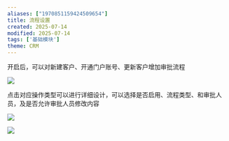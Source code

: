 ```yaml
---
aliases: ["1970851159424509654"]
title: 流程设置
created: 2025-07-14
modified: 2025-07-14
tags: ['基础模块']
theme: CRM
---
```


开启后，可以对新建客户、开通门户账号、更新客户增加审批流程

![](6eedd4c5232b33e8129d5a345b829f3f.jpg)

点击对应操作类型可以进行详细设计，可以选择是否启用、流程类型、和审批人员，及是否允许审批人员修改内容

![](3423d4e9d45e118fa5bfd420f1dbf60d.jpg)

![](859801a60dc7f605840b0c1f0166119e.jpg)